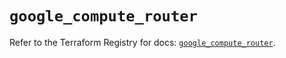 # `google_compute_router`

Refer to the Terraform Registry for docs: [`google_compute_router`](https://registry.terraform.io/providers/hashicorp/google/5.31.1/docs/resources/compute_router).
